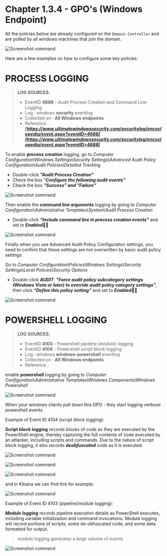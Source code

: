 #   Chapter 1.3.4 - GPO's (Windows Endpoint)

All the policies below are already configured on the `Domain Controller` and are polled by all windows machines that join the domain.  

![Screenshot command](./assets/Picture0.jpg)

Here are a few examples on hpw to configure some key policies.

PROCESS LOGGING
====


> **LOG SOURCES**:
> - EventID **4688** - Audit Process Creation and Command Line Logging
> - Log : windows **security** eventlog
> - Collected on : **All Windows endpoints**
> - Reference : ***[https://www.ultimatewindowssecurity.com/securitylog/encyclopedia/event.aspx?eventID=4688](https://www.ultimatewindowssecurity.com/securitylog/encyclopedia/event.aspx?eventID=4688)***  

To enable **process creation** logging, go to _Computer Configuration\Windows Settings\Security Settings\Advanced Audit Policy Configuration\Audit Policies\Detailed Tracking_  
 - Double-click ***"Audit Process Creation"***
 - Check the box "***Configure the following audit events"***
 - Check the box ***"Success" and "Failure"***
  
![Screenshot command](./assets/Picture1.jpg)

Then enable the **command line arguments** logging by going to _Computer Configuration\Administrative Templates\System\Audit Process Creation_ 

- Double-click ***"Include command line in process creation events"*** and set to ***Enabled***

![Screenshot command](./assets/Picture2.jpg)  

Finally when you use Advanced Audit Policy Configuration settings, you need to confirm that these settings are not overwritten by basic audit policy settings.

Go to _Computer Configuration\Policies\Windows Settings\Security Settings\Local Policies\Security Options_  
 - Double-click ***AUDIT***: ***"Force audit policy subcategory settings (Windows Vista or later) to override audit policy category settings"***, then click ***"Define this policy setting"*** and set to ***Enabled***

![Screenshot command](./assets/Picture3.jpg)

POWERSHELL LOGGING
====

> **LOG SOURCES**:
> - EventID **4103** - Powershell pipeline (module) logging
> - EventID **4104** - Powershell script block logging
> - Log : windows **windows-powershell** eventlog
> - Collected on : **All Windows endpoints**
> - Reference : 

enable **powershell** logging by going to _Computer Configuration\Administrative Templates\Windows Components\Windows Powershell_

![Screenshot command](./assets/Picture4.jpg)

When your windows clients pull down this GPO - they start logging verbose powershell events.  

Example of Event ID 4104 (script block logging):

**Script block logging** records blocks of code as they are executed by the PowerShell engine, thereby capturing the full contents of code executed by an attacker, including scripts and commands. Due to the nature of script block logging, it also records ***deobfuscated*** code as it is executed.

![Screenshot command](./assets/eventvwr4104_2.jpg)

![Screenshot command](./assets/eventvwr4104_1.jpg)

![Screenshot command](./assets/eventvwr4104_3.jpg)

and in Kibana we can find this for example:

![Screenshot command](./assets/eventvwr4104_kibana.jpg)

Example of Event ID 4103 (pipeline/module logging): 

***Module logging*** records pipeline execution details as PowerShell executes, including variable initialization and command invocations. Module logging will record portions of scripts, some de-obfuscated code, and some data formatted for output.

> module logging generates a large volume of events

![Screenshot command](./assets/eventvwr4103_1.jpg)